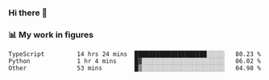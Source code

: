 ### Hi there 👋

### 📊 My work in figures

<!--START_SECTION:waka-->

```text
TypeScript         14 hrs 24 mins  ████████████████████░░░░░   80.23 %
Python             1 hr 4 mins     █▓░░░░░░░░░░░░░░░░░░░░░░░   06.02 %
Other              53 mins         █▒░░░░░░░░░░░░░░░░░░░░░░░   04.98 %
```

<!--END_SECTION:waka-->
